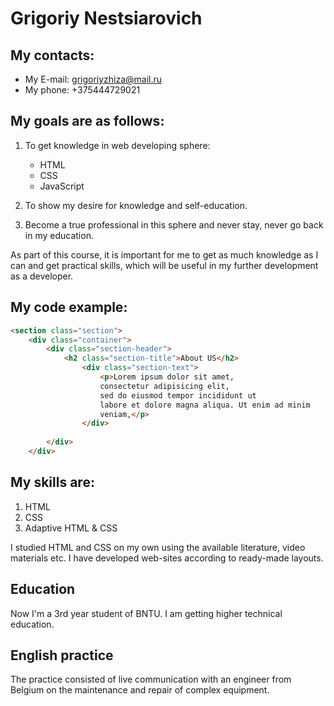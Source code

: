 # Grigoriy Nestsiarovich 

## My contacts:

* My E-mail: grigoriyzhiza@mail.ru 
* My phone: +375444729021

## My goals are as follows: 

1. To get knowledge in web developing sphere: 
   *  HTML
   *  CSS
   *  JavaScript

2. To show my desire for knowledge and self-education.

3. Become a true professional in this sphere and never stay, never go back in my  education.

As part of this course, it is important for me to get as much knowledge as I can and get practical skills, which will be useful in my further development as a developer.

## My code example:

```html
<section class="section">
    <div class="container">
        <div class="section-header">
            <h2 class="section-title">About US</h2>
                <div class="section-text">
                    <p>Lorem ipsum dolor sit amet, 
                    consectetur adipisicing elit, 
                    sed do eiusmod tempor incididunt ut                     
                    labore et dolore magna aliqua. Ut enim ad minim 
                    veniam,</p>
                </div>
                        
        </div>
    </div>
   ```

## My skills are: 

1. HTML 
2. CSS
3. Adaptive HTML & CSS

I studied HTML and CSS on my own using the available literature, video materials etc. I have developed web-sites according to ready-made layouts.

## Education

Now I'm a 3rd year student of BNTU. I am getting higher technical education.

## English practiсe 

The practice consisted of live communication with an engineer from Вelgium on the maintenance and repair of complex equipment. 

